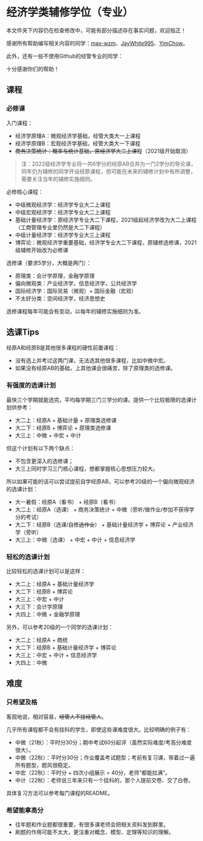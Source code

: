 # 经济学类辅修学位（专业）

本文件夹下内容仍在检查修改中，可能有部分描述存在事实问题，欢迎指正！

感谢所有帮助编写相关内容的同学：[max-wzm](https://github.com/max-wzm)、[JayWhite995](https://github.com/JayWhite995)、[YimChow](https://github.com/YimChow)。

此外，还有一些不使用Github的经管专业的同学：

十分感谢你们的帮助！


## 课程

### 必修课

入门课程：
- 经济学原理A：微观经济学基础，经管大类大一上课程
- 经济学原理B：宏观经济学基础，经管大类大一下课程
- ~~商务决策统计：概率与统计基础，原经济学大二上课程~~（2021级开始取消）

> 注：2022级经济学专业将一共6学分的经原AB合并为一门2学分的导论课，同年仍为辅修的同学开设经原课程，但可能在未来的辅修计划中有所调整，需要关注当年的辅修实施细则。

必修核心课程：
- 中级微观经济学：经济学专业大二上课程
- 中级宏观经济学：经济学专业大二上课程
- 基础计量经济学：原经济学专业大二下课程，2021级起经济学改为大二上课程（工商管理专业里仍然是大二下课程）
- 中级计量经济学：经济学专业大三上课程
- 博弈论：微观经济学重要基础，经济学专业大二下课程，原辅修选修课，2021级辅修开始改为必修课

选修课（要求5学分，大概是两门）：
- 原理类：会计学原理，金融学原理
- 偏向微观类：产业经济学，信息经济学，公共经济学
- 国际经济学：国际贸易（微观）+ 国际金融（宏观）
- 不太好分类：空间经济学，经济思想史

选修课程每年可能会有变动，以每年的辅修实施细则为准。


## 选课Tips

经原A和经原B是其他很多课程的硬性前置课程：
- 没有选上并考过这两门课，无法选其他很多课程，比如中微中宏。
- 如果没有经原AB的基础，上其他课会很痛苦，除了原理类的选修课。

### 有强度的选课计划

最快三个学期就能选完，平均每学期三门三学分的课。提供一个比较极限的选课计划供参考：
- 大二上：经原A + 基础计量 + 原理类选修课
- 大二下：经原B + 博弈论 + 原理类选修课
- 大三上：中微 + 中宏 + 中计 

但这个计划有以下两个缺点：
- 不包含更深入的选修课；
- 大三上同时学习三门核心课程，想都掌握核心思想压力较大。

所以如果可能的话可以尝试提前自学经原AB，可以参考20级的一个偏向微观经济的选课计划：
- 大一暑假：经原A（看书） + 经原B（看书）
- 大二上：经原A（选课） + 商务决策统计 + 中微（旁听/做作业/参加不获得学分的考试）
- 大二下：经原B（选课/自修~~逃作业~~） + 基础计量经济学 + 博弈论 + 产业经济学（旁听）
- 大三上：中微（选课） + 中宏 + 中计 + 信息经济学

### 轻松的选课计划

比较轻松的选课计划可以是这样：
- 大二上：经原A + 基础计量经济学
- 大二下：经原B + 博弈论
- 大三上：中宏 + 中计
- 大三下：会计学原理
- 大四上：中微 + 金融学原理

另外，可以参考20级的一个同学的选课计划：
- 大二上：经原A + 商统
- 大二下：经原B + 基础计量经济学 + 博弈论
- 大三上：中宏 + 中计 + 信息经济学
- 大四上：中微

## 难度

### 只希望及格

客观地说，相对容易，~~经管人不挂经管人~~。

几乎所有课程都不会有挂科的学生，即使这些课难度很大。比较明确的例子有：

- 中微（21秋）：平时分30分；期中考试60分起评（虽然实际难度/考高分难度很大）。
- 中微（22秋）：平时分30分；作业覆盖考试题型；考前有复习课，带着过一遍所有题型，题风很稳定。
- 中宏（22秋）：平时分 + 四次小组展示 = 40分，老师“都能拉满”。
- 中计（22秋）：老师说三年来只有一个挂科的，那个人提前交卷、交了白卷。

具体复习方法可以参考每门课程的README。

### 希望能拿高分

- 往年题和作业题都很重要，有很多课老师会把相关资料发到群里。
- 刷题的作用可能不太大，更注重对概念、模型、定理等知识的理解。
